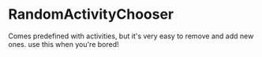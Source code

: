 # RandomActivityChooser
Comes predefined with activities, but it's very easy to remove and add new ones. use this when you're bored!
